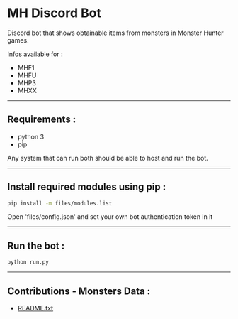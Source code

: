 # MH Discord Bot

Discord bot that shows obtainable items from monsters
in Monster Hunter games.

Infos available for :
* MHF1
* MHFU
* MHP3
* MHXX

----
## Requirements :
- python 3
- pip

Any system that can run both should be able to host and run the bot.

----
## Install required modules using pip :
```sh
pip install -m files/modules.list
```
Open 'files/config.json' and set your own bot authentication token in it

----
## Run the bot :
```sh
python run.py
```
----
## Contributions - Monsters Data :
* [README.txt](https://github.com/lirkas/mh-discord-bot/blob/master/files/README.md)
